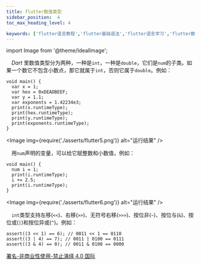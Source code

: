 ```yaml
---
title: flutter数值类型
sidebar_position:  4
toc_max_heading_level: 4

keywords: ['flutter语言教程','flutter基础语法','flutter语言学习','flutter数值类型']
---
```


import Image from '@theme/IdealImage';


 _Dart_ 里数值类型分为两种，一种是`int`，一种是`double`，它们是`num`的子类。如果一个数它不包含小数点，那它就属于`int`，否则它属于`double`。例如：

    void main() {
      var x = 1;
      var hex = 0xDEADBEEF;
      var y = 1.1;
      var exponents = 1.42234e3;
      print(x.runtimeType);
      print(hex.runtimeType);
      print(y.runtimeType);
      print(exponents.runtimeType);
    }


<Image img={require('./asserts/flutter5.png')} alt="运行结果" /><br />

 用`num`声明的变量，可以给它赋整数和小数值，例如：

    void main() {
      num i = 1;
      print(i.runtimeType);
      i += 2.5;
      print(i.runtimeType);
    }

<Image img={require('./asserts/flutter6.png')} alt="运行结果" /><br />

 `int`类型支持左移(`<<`)、右移(`>>`)、无符号右移(`>>>`)、按位非(`~`)、按位与(`&`)、按位或(`|`)和按位异或(`^`)。例如：

    assert((3 << 1) == 6); // 0011 << 1 == 0110
    assert((3 | 4) == 7); // 0011 | 0100 == 0111
    assert((3 & 4) == 0); // 0011 & 0100 == 0000

[署名-非商业性使用-禁止演绎 4.0 国际](https://creativecommons.org/licenses/by-nc-nd/4.0/deed.zh)
